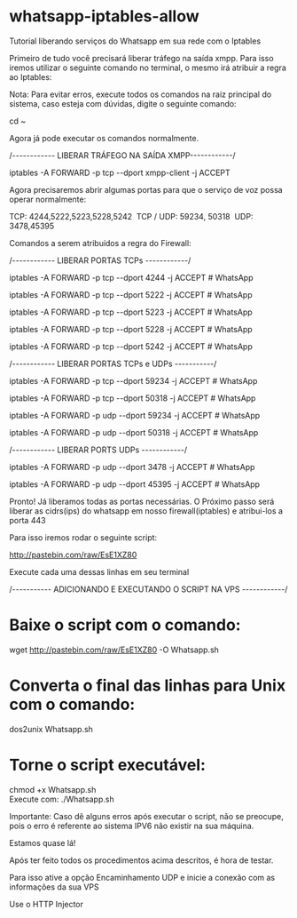 # whatsapp-iptables-allow
Tutorial liberando serviços do Whatsapp em sua rede com o Iptables

Primeiro de tudo você precisará  liberar tráfego na saída xmpp.
Para isso iremos utilizar o seguinte comando no terminal, o mesmo irá atribuir a regra ao Iptables:

Nota: Para evitar erros, execute todos os comandos na raiz principal do sistema, caso esteja com dúvidas, digite o seguinte comando:

cd ~

Agora já pode executar os comandos normalmente.

/------------ LIBERAR TRÁFEGO NA SAÍDA XMPP------------/

iptables -A FORWARD -p tcp --dport xmpp-client -j ACCEPT


Agora precisaremos abrir algumas portas para que o serviço de voz possa operar normalmente:

TCP: 4244,5222,5223,5228,5242 
TCP / UDP: 59234, 50318 
UDP: 3478,45395

Comandos a serem atribuídos a regra do Firewall:

/------------ LIBERAR PORTAS TCPs ------------/

iptables -A FORWARD -p tcp --dport 4244 -j ACCEPT # WhatsApp

iptables -A FORWARD -p tcp --dport 5222 -j ACCEPT # WhatsApp

iptables -A FORWARD -p tcp --dport 5223 -j ACCEPT # WhatsApp

iptables -A FORWARD -p tcp --dport 5228 -j ACCEPT # WhatsApp

iptables -A FORWARD -p tcp --dport 5242 -j ACCEPT # WhatsApp

/------------ LIBERAR PORTAS TCPs e UDPs -----------/

iptables -A FORWARD -p tcp --dport 59234 -j ACCEPT # WhatsApp

iptables -A FORWARD -p tcp --dport 50318 -j ACCEPT # WhatsApp

iptables -A FORWARD -p udp --dport 59234 -j ACCEPT # WhatsApp

iptables -A FORWARD -p udp --dport 50318 -j ACCEPT # WhatsApp

/------------ LIBERAR PORTS UDPs ------------/

iptables -A FORWARD -p udp --dport 3478 -j ACCEPT # WhatsApp

iptables -A FORWARD -p udp --dport 45395 -j ACCEPT # WhatsApp


Pronto! Já liberamos todas as portas necessárias. O Próximo passo será liberar as cidrs(ips) do whatsapp em nosso firewall(iptables) e atribui-los a porta 443

Para isso iremos rodar o seguinte script:

http://pastebin.com/raw/EsE1XZ80

Execute cada uma dessas linhas em seu terminal

/----------- ADICIONANDO E EXECUTANDO O SCRIPT NA VPS ------------/

# Baixe o script com o comando: 
wget http://pastebin.com/raw/EsE1XZ80 -O Whatsapp.sh 
# Converta o final das linhas para Unix com o comando: 
dos2unix Whatsapp.sh  
# Torne o script executável: 
chmod +x Whatsapp.sh  
Execute com: 
./Whatsapp.sh

Importante: Caso dê alguns erros após executar o script, não se preocupe, pois o erro é referente ao sistema IPV6 não existir na sua máquina.

Estamos quase lá!

Após ter feito todos os procedimentos acima descritos, é hora de testar.

Para isso ative a opção Encaminhamento UDP e inicie a conexão com as informações da sua VPS

Use o HTTP Injector 
